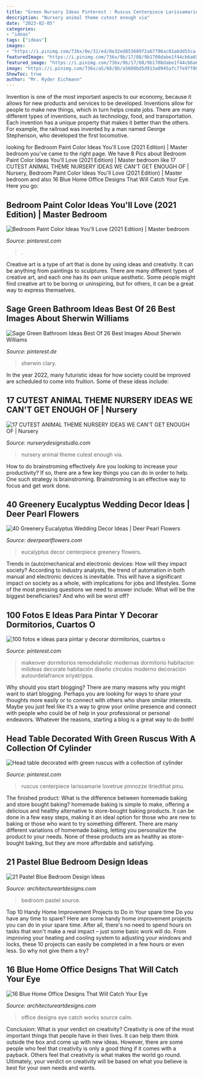 ```yaml
---
title: "Green Nursery Ideas Pinterest : Ruscus Centerpiece Larissamarie Lovetrue Pinnozze Itriedthat Pinu"
description: "Nursery animal theme cutest enough via"
date: "2023-02-05"
categories:
- "ideas"
tags: ["ideas"]
images:
- "https://i.pinimg.com/736x/0e/32/ed/0e32ed853689f2a67796ac01a6dd55ca.jpg"
featuredImage: "https://i.pinimg.com/736x/9b/17/08/9b1708dabe1f44cb6a6520a60dd60255.jpg"
featured_image: "https://i.pinimg.com/736x/9b/17/08/9b1708dabe1f44cb6a6520a60dd60255.jpg"
image: "https://i.pinimg.com/736x/a5/68/8b/a5688bd5d913a0945afc77e9ff009398.jpg"
ShowToc: true
author: "Mr. Ryder Eichmann"
---
```



Invention is one of the most important aspects to our economy, because it allows for new products and services to be developed. Inventions allow for people to make new things, which in turn helps create jobs. There are many different types of inventions, such as technology, food, and transportation. Each invention has a unique property that makes it better than the others. For example, the railroad was invented by a man named George Stephenson, who developed the first locomotive.

	

		
looking for Bedroom Paint Color Ideas You&#039;ll Love (2021 Edition) | Master bedroom you've came to the right page. We have 8 Pics about Bedroom Paint Color Ideas You&#039;ll Love (2021 Edition) | Master bedroom like 17 CUTEST ANIMAL THEME NURSERY IDEAS WE CAN&#039;T GET ENOUGH OF | Nursery, Bedroom Paint Color Ideas You&#039;ll Love (2021 Edition) | Master bedroom and also 16 Blue Home Office Designs That Will Catch Your Eye. Here you go:
		
    
## Bedroom Paint Color Ideas You&#039;ll Love (2021 Edition) | Master Bedroom

<img loading=lazy src="https://i.pinimg.com/736x/a5/68/8b/a5688bd5d913a0945afc77e9ff009398.jpg" onerror="this.onerror=null;this.src='https://tse2.mm.bing.net/th?id=OIP.i_hjfXHaz59bKoPOyibQFgAAAA&amp;pid=15.1';" alt="Bedroom Paint Color Ideas You&#039;ll Love (2021 Edition) | Master bedroom">

_Source: pinterest.com_

>. 

	

Creative art is a type of art that is done by using ideas and creativity. It can be anything from paintings to sculptures. There are many different types of creative art, and each one has its own unique aesthetic. Some people might find creative art to be boring or uninspiring, but for others, it can be a great way to express themselves.

    
## Sage Green Bathroom Ideas Best Of 26 Best Images About Sherwin Williams

<img loading=lazy src="https://i.pinimg.com/736x/b6/fb/ea/b6fbeaf55edafc822c5668d17ae3d693.jpg" onerror="this.onerror=null;this.src='https://tse2.mm.bing.net/th?id=OIP.2QG9FSqhmE3rI5VM_ZSF8QHaJ3&amp;pid=15.1';" alt="Sage Green Bathroom Ideas Best Of 26 Best Images About Sherwin Williams">

_Source: pinterest.de_

>sherwin clary. 

	

In the year 2022, many futuristic ideas for how society could be improved are scheduled to come into fruition. Some of these ideas include: 

    
## 17 CUTEST ANIMAL THEME NURSERY IDEAS WE CAN&#039;T GET ENOUGH OF | Nursery

<img loading=lazy src="https://www.nurserydesignstudio.com/wp-content/uploads/2020/11/ANIMAL-THEME-NURSERY-11.png" onerror="this.onerror=null;this.src='https://tse3.mm.bing.net/th?id=OIP.MDOJE6YkGtBsMTzwYDzv7AHaLH&amp;pid=15.1';" alt="17 CUTEST ANIMAL THEME NURSERY IDEAS WE CAN&#039;T GET ENOUGH OF | Nursery">

_Source: nurserydesignstudio.com_

>nursery animal theme cutest enough via. 

	

How to do brainstroming effectively
Are you looking to increase your productivity? If so, there are a few key things you can do in order to help. One such strategy is brainstroming. Brainstroming is an effective way to focus and get work done.

    
## 40 Greenery Eucalyptus Wedding Decor Ideas | Deer Pearl Flowers

<img loading=lazy src="http://www.deerpearlflowers.com/wp-content/uploads/2016/12/eucalyptus-wedding-centerpiece-via-Jenny-Haas-Photography.jpg" onerror="this.onerror=null;this.src='https://tse4.mm.bing.net/th?id=OIP.YeVz4c5zEGmPmZNLDWxRCgHaLH&amp;pid=15.1';" alt="40 Greenery Eucalyptus Wedding Decor Ideas | Deer Pearl Flowers">

_Source: deerpearlflowers.com_

>eucalyptus decor centerpiece greenery flowers. 

	

Trends in (auto)mechanical and electronic devices: How will they impact society?
According to industry analysts, the trend of automation in both manual and electronic devices is inevitable. This will have a significant impact on society as a whole, with implications for jobs and lifestyles. Some of the most pressing questions we need to answer include: What will be the biggest beneficiaries? And who will be worst off?

    
## 100 Fotos E Ideas Para Pintar Y Decorar Dormitorios, Cuartos O

<img loading=lazy src="https://i.pinimg.com/736x/9b/17/08/9b1708dabe1f44cb6a6520a60dd60255.jpg" onerror="this.onerror=null;this.src='https://tse4.mm.bing.net/th?id=OIP.vbBHZDraj7TNl3ymaCyK8gHaLE&amp;pid=15.1';" alt="100 fotos e ideas para pintar y decorar dormitorios, cuartos o">

_Source: pinterest.com_

>makeover dormitorios remodelaholic modernas dormitorio habitacion milideas decorate habitación diseño circulos moderno decoración autourdelafrance sriyatrippa. 

	

Why should you start blogging?
There are many reasons why you might want to start blogging. Perhaps you are looking for ways to share your thoughts more easily or to connect with others who share similar interests. Maybe you just feel like it’s a way to grow your online presence and connect with people who could be of help in your professional or personal endeavors. Whatever the reasons, starting a blog is a great way to do both!

    
## Head Table Decorated With Green Ruscus With A Collection Of Cylinder

<img loading=lazy src="https://i.pinimg.com/736x/0e/32/ed/0e32ed853689f2a67796ac01a6dd55ca.jpg" onerror="this.onerror=null;this.src='https://tse2.mm.bing.net/th?id=OIP.icB7iRlOAez7n6tV0ojxrQHaLF&amp;pid=15.1';" alt="Head table decorated with green ruscus with a collection of cylinder">

_Source: pinterest.com_

>ruscus centerpiece larissamarie lovetrue pinnozze itriedthat pinu. 

	

The finished product: What is the difference between homemade baking and store bought baking?
homemade baking is simple to make, offering a delicious and healthy alternative to store-bought baking products. It can be done in a few easy steps, making it an ideal option for those who are new to baking or those who want to try something different. There are many different variations of homemade baking, letting you personalize the product to your needs. None of these products are as healthy as store-bought baking, but they are more affordable and satisfying.

    
## 21 Pastel Blue Bedroom Design Ideas

<img loading=lazy src="https://www.architectureartdesigns.com/wp-content/uploads/2015/05/1811.jpg" onerror="this.onerror=null;this.src='https://tse4.mm.bing.net/th?id=OIP.-WW5o_e318zAjiINItQULAHaHR&amp;pid=15.1';" alt="21 Pastel Blue Bedroom Design Ideas">

_Source: architectureartdesigns.com_

>bedroom pastel source. 

	

Top 10 Handy Home Improvement Projects to Do in Your spare time
Do you have any time to spare? Here are some handy home improvement projects you can do in your spare time. After all, there's no need to spend hours on tasks that won't make a real impact – just some basic work will do. From improving your heating and cooling system to adjusting your windows and locks, these 10 projects can easily be completed in a few hours or even less. So why not give them a try?

    
## 16 Blue Home Office Designs That Will Catch Your Eye

<img loading=lazy src="https://www.architectureartdesigns.com/wp-content/uploads/2016/04/11-60-630x419.jpg" onerror="this.onerror=null;this.src='https://tse4.mm.bing.net/th?id=OIP.sjQmSwMvCwn_d6vpsBOwsAHaE7&amp;pid=15.1';" alt="16 Blue Home Office Designs That Will Catch Your Eye">

_Source: architectureartdesigns.com_

>office designs eye catch works source calm. 

	

Conclusion: What is your verdict on creativity?
Creativity is one of the most important things that people have in their lives. It can help them think outside the box and come up with new ideas. However, there are some people who feel that creativity is only a good thing if it comes with a payback. Others feel that creativity is what makes the world go round. Ultimately, your verdict on creativity will be based on what you believe is best for your own needs and wants.

